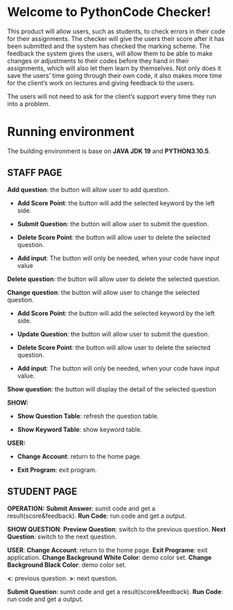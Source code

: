 # Welcome to PythonCode Checker!

This product will allow users, such as students, to check errors in their code for their assignments. The checker will give the users their score after it has been submitted and the system has checked the marking scheme. The feedback the system gives the users, will allow them to be able to make changes or adjustments to their codes before they hand in their assignments, which will also let them learn by themselves. Not only does it save the users’ time going through their own code, it also makes more time for the client’s work on lectures and giving feedback to the users.

  

The users will not need to ask for the client’s support every time they run into a problem.

  
  
  

# Running environment

  

The building environment is base on **JAVA JDK 19** and **PYTHON3.10.5**.

  

## STAFF PAGE

  

**Add question**: the button will allow user to add question.

  

-  **Add Score Point**: the button will add the selected keyword by the left side.

-  **Submit Question**: the button will allow user to submit the question.

-  **Delete Score Point**: the button will allow user to delete the selected question.

-  **Add input**: The button will only be needed, when your code have input value

**Delete question**: the button will allow user to delete the selected question.

  

**Change question**: the button will allow user to change the selected question.

  

-  **Add Score Point**: the button will add the selected keyword by the left side.

-  **Update Question**: the button will allow user to submit the question.

-  **Delete Score Point**: the button will allow user to delete the selected question.

-  **Add input**: The button will only be needed, when your code have input value.

**Show question**: the button will display the detail of the selected question

  

**SHOW:**

-  **Show Question Table**: refresh the question table.

-  **Show Keyword Table**: show keyword table.

  

**USER:**

-  **Change Account**: return to the home page.

-  **Exit Program**: exit program.

  
  

## STUDENT PAGE
**OPERATION:**
**Submit Answer**: sumit code and get a result(score&feedback).
**Run Code**: run code and get a output.


**SHOW QUESTION**:
**Preview Question**: switch to the previous question.
**Next Question**: switch to the next question.

**USER**:
**Change Account**: return to the home page.
**Exit Programe**: exit application.
**Change Background White Color**: demo color set.
**Change Background Black Color**: demo color set.

**<**: previous question.
**>**: next question.

**Submit Question**: sumit code and get a result(score&feedback).
**Run Code**: run code and get a output.